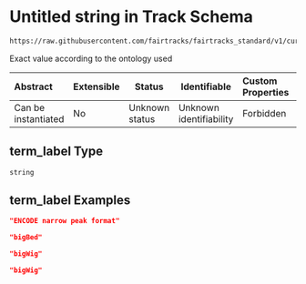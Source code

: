 # Untitled string in Track Schema

```txt
https://raw.githubusercontent.com/fairtracks/fairtracks_standard/v1/current/json/schema/fairtracks_track.schema.json#/properties/file_format/properties/term_label
```

Exact value according to the ontology used


| Abstract            | Extensible | Status         | Identifiable            | Custom Properties | Additional Properties | Access Restrictions | Defined In                                                                                           |
| :------------------ | ---------- | -------------- | ----------------------- | :---------------- | --------------------- | ------------------- | ---------------------------------------------------------------------------------------------------- |
| Can be instantiated | No         | Unknown status | Unknown identifiability | Forbidden         | Allowed               | none                | [fairtracks_track.schema.json\*](../json/schema/fairtracks_track.schema.json "open original schema") |

## term_label Type

`string`

## term_label Examples

```json
"ENCODE narrow peak format"
```

```json
"bigBed"
```

```json
"bigWig"
```

```json
"bigWig"
```
